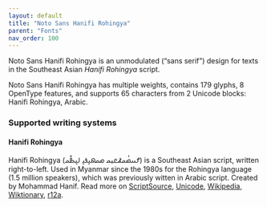 ```yaml
---
layout: default
title: "Noto Sans Hanifi Rohingya"
parent: "Fonts"
nav_order: 100
---
```

Noto Sans Hanifi Rohingya is an unmodulated (“sans serif”) design for texts in the Southeast Asian _Hanifi Rohingya_ script. 

Noto Sans Hanifi Rohingya has multiple weights, contains 179 glyphs, 8 OpenType features, and supports 65 characters from 2 Unicode blocks: Hanifi Rohingya, Arabic.


### Supported writing systems


#### Hanifi Rohingya

Hanifi Rohingya (<span class='autonym'>𐴌𐴟𐴇𐴥𐴝𐴚𐴒𐴙𐴝 𐴇𐴝𐴕𐴞𐴉𐴞 𐴓𐴠𐴑𐴤𐴝</span>) is a Southeast Asian script, written right-to-left. Used in Myanmar since the 1980s for the Rohingya language (1.5 million speakers), which was previously witten in Arabic script. Created by Mohammad Hanif. Read more on [ScriptSource](https://scriptsource.org/scr/Rohg), [Unicode](https://www.unicode.org/versions/Unicode13.0.0/ch16.pdf#G73728), [Wikipedia](https://en.wikipedia.org/wiki/ISO_15924:Rohg), [Wiktionary](https://en.wiktionary.org/wiki/Category:Hanifi_Rohingya_script), [r12a](https://r12a.github.io/scripts/links?iso=Rohg).

